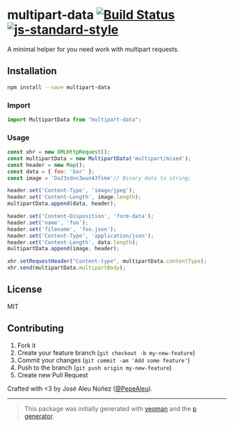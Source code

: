 # multipart-data [![Build Status](https://secure.travis-ci.org/PepeAleu/multipart-data.svg?branch=master)](https://travis-ci.org/PepeAleu/multipart-data) [![js-standard-style](https://img.shields.io/badge/code%20style-standard-brightgreen.svg?style=flat)](https://github.com/feross/standard)

A minimal helper for you need work with multipart requests.

## Installation

```bash
npm install --save multipart-data
```

### Import

```javascript
import MultipartData from "multipart-data";
```

### Usage

```javascript
const xhr = new XMLHttpRequest();
const multipartData = new MultipartData('multipart/mixed');
const header = new Map();
const data = { foo: 'bar' };
const image = 'Da23sdnn3wun43fskm'// Binary data to string;

header.set('Content-Type', 'image/jpeg');
header.set('Content-Length', image.length);
multipartData.append(data, header);

header.set('Content-Disposition', 'form-data');
header.set('name', 'foo');
header.set('filename', 'foo.json');
header.set('Content-Type', 'application/json');
header.set('Content-Length', data.length);
multipartData.append(image, header);

xhr.setRequestHeader("Content-type", multipartData.contentType);
xhr.send(multipartData.multipartBody);
```

## License

MIT

## Contributing

1. Fork it
2. Create your feature branch (`git checkout -b my-new-feature`)
3. Commit your changes (`git commit -am 'Add some feature'`)
4. Push to the branch (`git push origin my-new-feature`)
5. Create new Pull Request

Crafted with <3 by José Aleu Núñez ([@PepeAleu](https://twitter.com/PepeAleu)).

***

> This package was initially generated with [yeoman](http://yeoman.io) and the [p generator](https://github.com/johnotander/generator-p.git).
